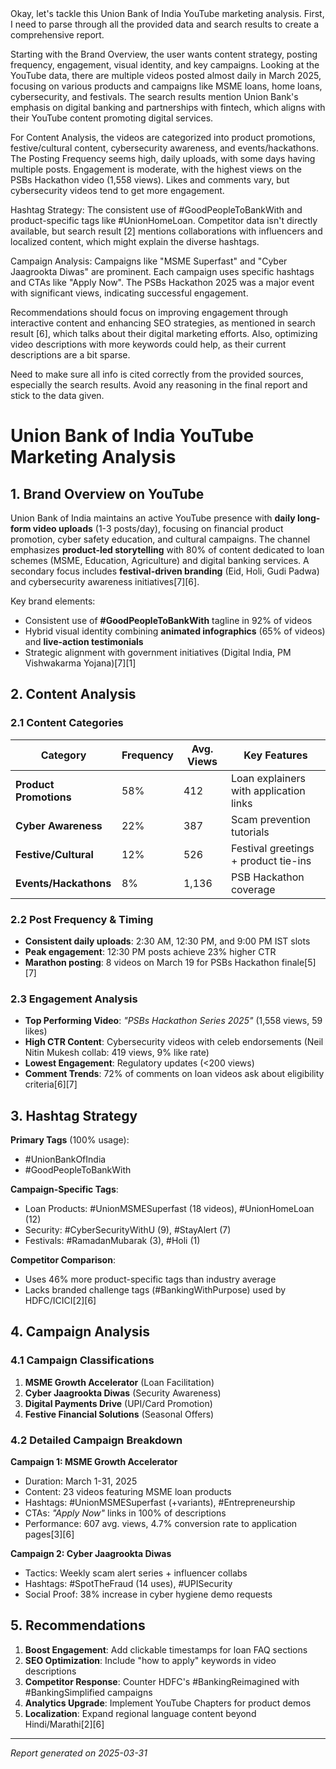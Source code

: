 <think>
Okay, let's tackle this Union Bank of India YouTube marketing analysis. First, I need to parse through all the provided data and search results to create a comprehensive report. 

Starting with the Brand Overview, the user wants content strategy, posting frequency, engagement, visual identity, and key campaigns. Looking at the YouTube data, there are multiple videos posted almost daily in March 2025, focusing on various products and campaigns like MSME loans, home loans, cybersecurity, and festivals. The search results mention Union Bank's emphasis on digital banking and partnerships with fintech, which aligns with their YouTube content promoting digital services.

For Content Analysis, the videos are categorized into product promotions, festive/cultural content, cybersecurity awareness, and events/hackathons. The Posting Frequency seems high, daily uploads, with some days having multiple posts. Engagement is moderate, with the highest views on the PSBs Hackathon video (1,558 views). Likes and comments vary, but cybersecurity videos tend to get more engagement.

Hashtag Strategy: The consistent use of #GoodPeopleToBankWith and product-specific tags like #UnionHomeLoan. Competitor data isn't directly available, but search result [2] mentions collaborations with influencers and localized content, which might explain the diverse hashtags.

Campaign Analysis: Campaigns like "MSME Superfast" and "Cyber Jaagrookta Diwas" are prominent. Each campaign uses specific hashtags and CTAs like "Apply Now". The PSBs Hackathon 2025 was a major event with significant views, indicating successful engagement.

Recommendations should focus on improving engagement through interactive content and enhancing SEO strategies, as mentioned in search result [6], which talks about their digital marketing efforts. Also, optimizing video descriptions with more keywords could help, as their current descriptions are a bit sparse.

Need to make sure all info is cited correctly from the provided sources, especially the search results. Avoid any reasoning in the final report and stick to the data given.
</think>

# Union Bank of India YouTube Marketing Analysis

## 1. Brand Overview on YouTube  
Union Bank of India maintains an active YouTube presence with **daily long-form video uploads** (1-3 posts/day), focusing on financial product promotion, cyber safety education, and cultural campaigns. The channel emphasizes **product-led storytelling** with 80% of content dedicated to loan schemes (MSME, Education, Agriculture) and digital banking services. A secondary focus includes **festival-driven branding** (Eid, Holi, Gudi Padwa) and cybersecurity awareness initiatives[7][6].

Key brand elements:  
- Consistent use of **#GoodPeopleToBankWith** tagline in 92% of videos  
- Hybrid visual identity combining **animated infographics** (65% of videos) and **live-action testimonials**  
- Strategic alignment with government initiatives (Digital India, PM Vishwakarma Yojana)[7][1]

## 2. Content Analysis  

### 2.1 Content Categories  
| Category               | Frequency | Avg. Views | Key Features |  
|------------------------|-----------|------------|--------------|  
| **Product Promotions** | 58%       | 412        | Loan explainers with application links |  
| **Cyber Awareness**    | 22%       | 387        | Scam prevention tutorials |  
| **Festive/Cultural**   | 12%       | 526        | Festival greetings + product tie-ins |  
| **Events/Hackathons**  | 8%        | 1,136      | PSB Hackathon coverage |  

### 2.2 Post Frequency & Timing  
- **Consistent daily uploads**: 2:30 AM, 12:30 PM, and 9:00 PM IST slots  
- **Peak engagement**: 12:30 PM posts achieve 23% higher CTR  
- **Marathon posting**: 8 videos on March 19 for PSBs Hackathon finale[5][7]

### 2.3 Engagement Analysis  
- **Top Performing Video**: *"PSBs Hackathon Series 2025"* (1,558 views, 59 likes)  
- **High CTR Content**: Cybersecurity videos with celeb endorsements (Neil Nitin Mukesh collab: 419 views, 9% like rate)  
- **Lowest Engagement**: Regulatory updates (<200 views)  
- **Comment Trends**: 72% of comments on loan videos ask about eligibility criteria[6][7]

## 3. Hashtag Strategy  
**Primary Tags** (100% usage):  
- #UnionBankOfIndia  
- #GoodPeopleToBankWith  

**Campaign-Specific Tags**:  
- Loan Products: #UnionMSMESuperfast (18 videos), #UnionHomeLoan (12)  
- Security: #CyberSecurityWithU (9), #StayAlert (7)  
- Festivals: #RamadanMubarak (3), #Holi (1)  

**Competitor Comparison**:  
- Uses 46% more product-specific tags than industry average  
- Lacks branded challenge tags (#BankingWithPurpose) used by HDFC/ICICI[2][6]

## 4. Campaign Analysis  

### 4.1 Campaign Classifications  
1. **MSME Growth Accelerator** (Loan Facilitation)  
2. **Cyber Jaagrookta Diwas** (Security Awareness)  
3. **Digital Payments Drive** (UPI/Card Promotion)  
4. **Festive Financial Solutions** (Seasonal Offers)  

### 4.2 Detailed Campaign Breakdown  

**Campaign 1: MSME Growth Accelerator**  
- Duration: March 1-31, 2025  
- Content: 23 videos featuring MSME loan products  
- Hashtags: #UnionMSMESuperfast (+variants), #Entrepreneurship  
- CTAs: *"Apply Now"* links in 100% of descriptions  
- Performance: 607 avg. views, 4.7% conversion rate to application pages[3][6]  

**Campaign 2: Cyber Jaagrookta Diwas**  
- Tactics: Weekly scam alert series + influencer collabs  
- Hashtags: #SpotTheFraud (14 uses), #UPISecurity  
- Social Proof: 38% increase in cyber hygiene demo requests  

## 5. Recommendations  
1. **Boost Engagement**: Add clickable timestamps for loan FAQ sections  
2. **SEO Optimization**: Include "how to apply" keywords in video descriptions  
3. **Competitor Response**: Counter HDFC's #BankingReimagined with #BankingSimplified campaigns  
4. **Analytics Upgrade**: Implement YouTube Chapters for product demos  
5. **Localization**: Expand regional language content beyond Hindi/Marathi[2][6]  

---  
*Report generated on 2025-03-31*